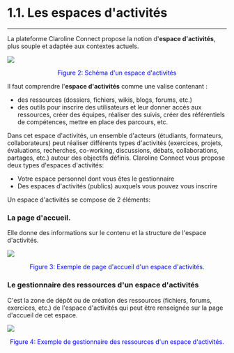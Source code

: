 # 1.1. Les espaces d'activités


---

La plateforme Claroline Connect propose la notion d'**espace d'activités**, plus souple et adaptée aux contextes actuels.


![](http://www.claroline.net/uploads/custom/images/1408.png)
<p style="text-align: center; color: blue">Figure 2: Schéma d'un espace d'activités</p>

Il faut comprendre l'**espace d'activités** comme une valise contenant :

* des ressources (dossiers, fichiers, wikis, blogs, forums, etc.)
* des outils pour inscrire des utilisateurs et leur donner accès aux ressources, créer des équipes, réaliser des suivis, créer des référentiels de compétences, mettre en place des parcours, etc.

Dans cet espace d'activités, un ensemble d'acteurs (étudiants, formateurs, collaborateurs) peut réaliser différents types d'activités (exercices, projets, évaluations, recherches, co-working, discussions, débats, collaborations, partages, etc.) autour des objectifs définis.
Claroline Connect vous propose deux types d'espaces d'activités:

  * Votre espace personnel dont vous êtes le gestionnaire
  * Des espaces d'activités (publics) auxquels vous pouvez vous inscrire 


Un espace d'activités se compose de 2 éléments:


### La page d'accueil.


Elle donne des informations sur le contenu et la structure de l'espace d'activités.

![](http://www.claroline.net/uploads/custom/images/1384.png)

<p style="text-align: center; color: blue">Figure 3: Exemple de page d'accueil d'un espace d'activités.</p>


### Le gestionnaire des ressources d'un espace d'activités

C'est la zone de dépôt ou de création des ressources (fichiers, forums, exercices, etc.) de l'espace d'activités qui peut être renseignée sur la page d'accueil de cet espace.

![](http://www.claroline.net/uploads/custom/images/1385.png)

<p style="text-align: center; color: blue">Figure 4: Exemple de gestionnaire des ressources d'un espace d'activités.</p>

